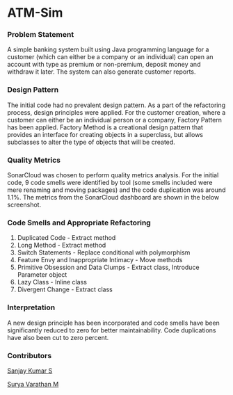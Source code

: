 # ATM-Sim

### Problem Statement

  A simple banking system built using Java programming language for a customer (which can either be a company or an individual) can open an account with type as
premium or non-premium, deposit money and withdraw it later. The system can also generate customer reports.

### Design Pattern

The initial code had no prevalent design pattern. As a part of the refactoring process, design principles were applied. For the customer creation, where a customer can either be an individual person or a company, Factory Pattern has been applied. Factory Method is a creational design pattern that provides an interface for creating objects in a superclass, but allows subclasses to alter the type of objects that will be created.

### Quality Metrics

SonarCloud was chosen to perform quality metrics analysis. For the initial code, 9 code smells were identified by tool (some smells included were mere renaming and moving packages) and the code duplication was around 1.1%. The metrics from the SonarCloud dashboard are shown in the below screenshot.

### Code Smells and Appropriate Refactoring

1. Duplicated Code - Extract method
2. Long Method - Extract method
3. Switch Statements - Replace conditional with polymorphism
4. Feature Envy and Inappropriate Intimacy - Move methods
5. Primitive Obsession and Data Clumps - Extract class, Introduce Parameter object
6. Lazy Class - Inline class
7. Divergent Change - Extract class

### Interpretation

A new design principle has been incorporated and code smells have been significantly reduced to zero for better maintainability. Code duplications have also been cut to zero percent.





### Contributors

[Sanjay Kumar S](https://github.com/ssk-14)

[Surya Varathan M](https://github.com/surya-varathan)
